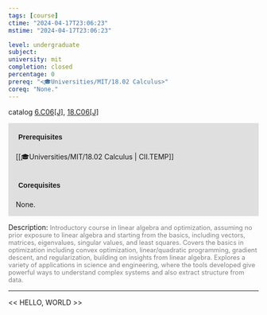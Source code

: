 ```yaml
---
tags: [course]
ctime: "2024-04-17T23:06:23"
mstime: "2024-04-17T23:06:23"

level: undergraduate
subject: 
university: mit
completion: closed
percentage: 0
prereq: "<🎓Universities/MIT/18.02 Calculus>"
coreq: "None."
---
```


catalog [6.C06[J]](http://student.mit.edu/catalog/mCGa.html#CG.036), [18.C06[J]](http://student.mit.edu/catalog/mCGa.html#CG.055)

<span style="display: block; padding: 15px; background-color: rgb(100, 100, 100, 0.2);"><font id="m_prereq28_0" style="display: block; font-family: Arial, sans-serif; font-weight: bold; padding: 5px">Prerequisites</font><br><span id="prereq28_0">[[🎓Universities/MIT/18.02 Calculus | CII.TEMP]]</span></span>
<span style="display: block; padding: 15px; background-color: rgb(100, 100, 100, 0.2);"><font id="m_coreq28_0" style="display: block; font-family: Arial, sans-serif; font-weight: bold; padding: 5px">Corequisites</font><br><span id="coreq28_0">None.</span></span>

<font style="">Description:</font>
<font style="color: grey; font-size: 0.8rem;">Introductory course in linear algebra and optimization, assuming no prior exposure to linear algebra and starting from the basics, including vectors, matrices, eigenvalues, singular values, and least squares. Covers the basics in optimization including convex optimization, linear/quadratic programming, gradient descent, and regularization, building on insights from linear algebra. Explores a variety of applications in science and engineering, where the tools developed give powerful ways to understand complex systems and also extract structure from data.</font>



---

<< HELLO, WORLD >>
